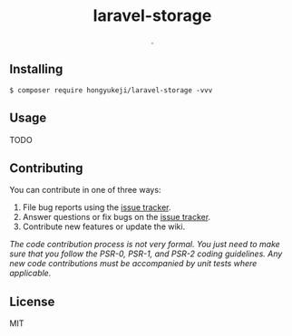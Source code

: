 <h1 align="center"> laravel-storage </h1>

<p align="center"> .</p>


## Installing

```shell
$ composer require hongyukeji/laravel-storage -vvv
```

## Usage

TODO

## Contributing

You can contribute in one of three ways:

1. File bug reports using the [issue tracker](https://github.com/hongyukeji/laravel-storage/issues).
2. Answer questions or fix bugs on the [issue tracker](https://github.com/hongyukeji/laravel-storage/issues).
3. Contribute new features or update the wiki.

_The code contribution process is not very formal. You just need to make sure that you follow the PSR-0, PSR-1, and PSR-2 coding guidelines. Any new code contributions must be accompanied by unit tests where applicable._

## License

MIT